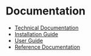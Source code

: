 # Documentation

*	[Technical Documentation](./technical-doc.md)
*	[Installation Guide](./installation-guide.md)
*	[User Guide](./user-guide.md)
*	[Reference Documentation](./reference-doc.md)
